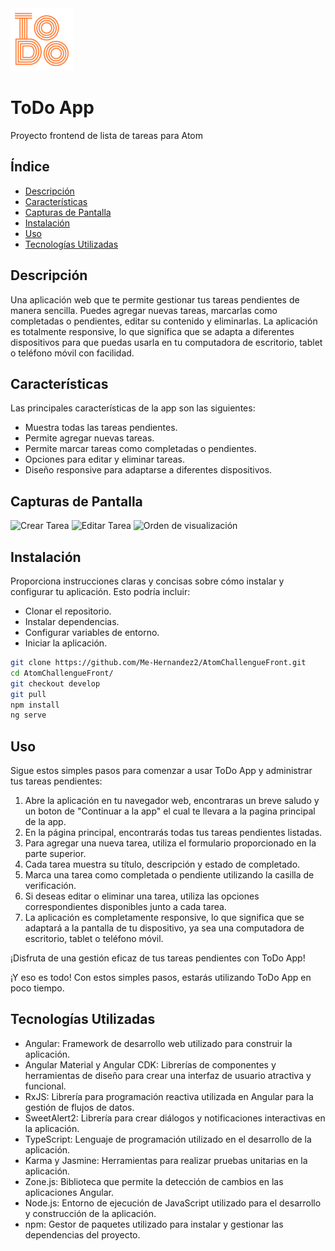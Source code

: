<img src="./src/assets/images/marcaLogo.png" alt="Logo" width="100" height="100">

# ToDo App

Proyecto frontend de lista de tareas para Atom

## Índice

- [Descripción](#descripcion)
- [Características](#características)
- [Capturas de Pantalla](#capturas-de-pantalla)
- [Instalación](#instalación)
- [Uso](#uso)
- [Tecnologías Utilizadas](#tecnologías-utilizadas)

## Descripción

Una aplicación web que te permite gestionar tus tareas pendientes de manera sencilla. Puedes agregar nuevas tareas, marcarlas como completadas o pendientes, editar su contenido y eliminarlas. La aplicación es totalmente responsive, lo que significa que se adapta a diferentes dispositivos para que puedas usarla en tu computadora de escritorio, tablet o teléfono móvil con facilidad.

## Características

Las principales características de la app son las siguientes:

- Muestra todas las tareas pendientes.
- Permite agregar nuevas tareas.
- Permite marcar tareas como completadas o pendientes.
- Opciones para editar y eliminar tareas.
- Diseño responsive para adaptarse a diferentes dispositivos.

## Capturas de Pantalla

![Crear Tarea](./src/assets/images/crearTarea.gif)
![Editar Tarea](./src/assets/images/editarTarea.gif)
![Orden de visualización](./src/assets/images/order.gif)


## Instalación

Proporciona instrucciones claras y concisas sobre cómo instalar y configurar tu aplicación. Esto podría incluir:

- Clonar el repositorio.
- Instalar dependencias.
- Configurar variables de entorno.
- Iniciar la aplicación.

```bash
git clone https://github.com/Me-Hernandez2/AtomChallengueFront.git
cd AtomChallengueFront/
git checkout develop
git pull
npm install
ng serve
```

## Uso

Sigue estos simples pasos para comenzar a usar ToDo App y administrar tus tareas pendientes:

1. Abre la aplicación en tu navegador web, encontraras un breve saludo y un boton de "Continuar a la app" el cual te llevara a la pagina principal de la app.
2. En la página principal, encontrarás todas tus tareas pendientes listadas.
3. Para agregar una nueva tarea, utiliza el formulario proporcionado en la parte superior.
4. Cada tarea muestra su título, descripción y estado de completado.
5. Marca una tarea como completada o pendiente utilizando la casilla de verificación.
6. Si deseas editar o eliminar una tarea, utiliza las opciones correspondientes disponibles junto a cada tarea.
7. La aplicación es completamente responsive, lo que significa que se adaptará a la pantalla de tu dispositivo, ya sea una computadora de escritorio, tablet o teléfono móvil.

¡Disfruta de una gestión eficaz de tus tareas pendientes con ToDo App!

¡Y eso es todo! Con estos simples pasos, estarás utilizando ToDo App en poco tiempo.

## Tecnologías Utilizadas
* Angular: Framework de desarrollo web utilizado para construir la aplicación.
* Angular Material y Angular CDK: Librerías de componentes y herramientas de diseño para crear una interfaz de usuario atractiva y funcional.
* RxJS: Librería para programación reactiva utilizada en Angular para la gestión de flujos de datos.
* SweetAlert2: Librería para crear diálogos y notificaciones interactivas en la aplicación.
* TypeScript: Lenguaje de programación utilizado en el desarrollo de la aplicación.
* Karma y Jasmine: Herramientas para realizar pruebas unitarias en la aplicación.
* Zone.js: Biblioteca que permite la detección de cambios en las aplicaciones Angular.
* Node.js: Entorno de ejecución de JavaScript utilizado para el desarrollo y construcción de la aplicación.
* npm: Gestor de paquetes utilizado para instalar y gestionar las dependencias del proyecto.


